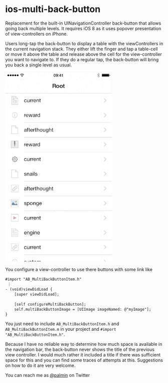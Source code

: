 # ios-multi-back-button

Replacement for the built-in UINavigationController back-button that allows going back multiple
levels. It requires iOS 8 as it uses popover presentation of view-controllers on iPhone.

Users long-tap the back-button to display a table with the viewControllers in the current navigation
stack. They either lift the finger and tap a table-cell or move it above the table and release above 
the cell for the view-controller you want to navigate to. If they do a regular tap, the back-button 
will bring you back a single level as usual.


  <img src="example.gif"/>
  

You configure a view-controller to use there buttons with some link like

````
#import "AB_MultiBackButtonItem.h"
 ⋮
- (void)viewDidLoad {
    [super viewDidLoad];

    [self configureMultiBackButton];
    self.multiBackButtonImage = [UIImage imageNamed: @"myImage"];
}
````

You just need to include `AB_MultiBackButtonItem.h` and `AB_MultiBackButtonItem.m` in your project
and ``#import "AB_MultiBackButtonItem.h"``.

Because I have no reliable way to determine how much space is available in the navigation bar, the
back-button never shows the title of the previous view controller. I would much rather it included a title 
if there was sufficient space for this and you can find some traces of attempts at this. Suggestions on
how to do it are very welcome.

You can reach me as [@palmin](https://twitter.com/palmin) on Twitter
